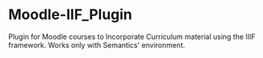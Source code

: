 # Moodle-IIF_Plugin
Plugin for Moodle courses to Incorporate Curriculum material using the IIIF framework. Works only with Semantics' environment.
